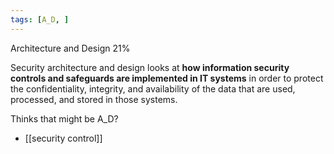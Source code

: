 ```yaml
---
tags: [A_D, ]
---
```

Architecture and Design	21% 

Security architecture and design looks at **how information security controls and safeguards are implemented in IT systems** in order to protect the confidentiality, integrity, and availability of the data that are used, processed, and stored in those systems.

Thinks that might be A_D?

- [[security control]]